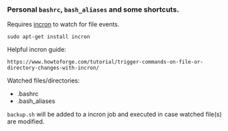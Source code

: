 ### Personal `bashrc`, `bash_aliases` and some shortcuts.

Requires [incron](http://inotify.aiken.cz/?section=incron&page=about&lang=en) to watch for file events.

    sudo apt-get install incron

Helpful incron guide:
    
    https://www.howtoforge.com/tutorial/trigger-commands-on-file-or-directory-changes-with-incron/

Watched files/directories:

- .bashrc
- .bash_aliases

`backup.sh` will be added to a incron job and executed in case watched file(s) are modified.
